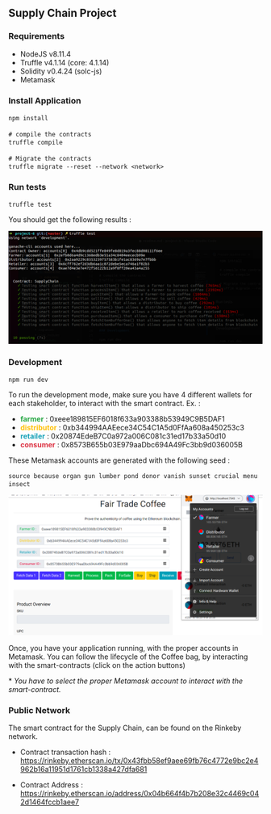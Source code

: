 ## Supply Chain Project

### Requirements
- NodeJS v8.11.4
- Truffle v4.1.14 (core: 4.1.14)
- Solidity v0.4.24 (solc-js)
- Metamask

### Install Application
```
npm install

# compile the contracts
truffle compile

# Migrate the contracts
truffle migrate --reset --network <network>
```

### Run tests
```
truffle test
```
You should get the following results :

![Run Tests](./screenshots/supply_chain_tests.png)

### Development
```
npm run dev
```
To run the development mode, make sure you have 4 different wallets for each stakeholder, to interact with the smart contract.
Ex. :
- <font color='#28a745'>**farmer**</font> : 0xeee189815EF6018f633a903388b53949C9B5DAF1
- <font color='#ffc107'>**distributor**</font> : 0xb344994AAEece34C54C1A5d0FfAa608a450253c3
- <font color='#17a2b8'>**retailer**</font> : 0x20874EdeB7C0a972a006C081c31ed17b33a50d10
- <font color='#dc3545'>**consumer**</font> : 0x8573B655b03E979aaDbc694A49Fc3bb9d036005B

These Metamask accounts are generated with the following seed :
```
source because organ gun lumber pond donor vanish sunset crucial menu insect
```
![Fair Trade Coffee](./screenshots/supply_chain.png)

Once, you have your application running, with the proper accounts in Metamask.
You can follow the lifecycle of the Coffee bag, by interacting with the smart-contracts (click on the action buttons)

\* *You have to select the proper Metamask account to interact with the smart-contract.*

### Public Network
The smart contract for the Supply Chain, can be found on the Rinkeby network.

- Contract transaction hash : https://rinkeby.etherscan.io/tx/0x43fbb58ef9aee69fb76c4772e9bc2e4962b16a11951d1761cb1338a427dfa681

- Contract Address :
https://rinkeby.etherscan.io/address/0x04b664f4b7b208e32c4469c042d1464fccb1aee7